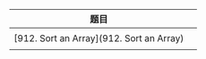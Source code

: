 |                   题目                   |      |
| :--------------------------------------: | :--: |
|                                          |      |
| [912. Sort an Array](912. Sort an Array) |      |
|                                          |      |

